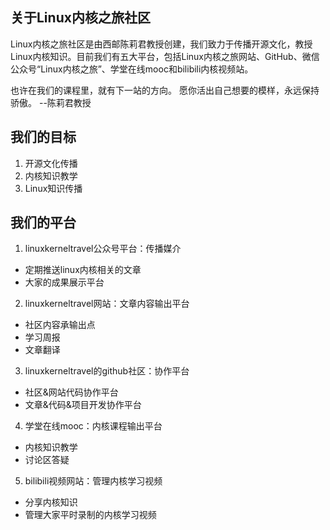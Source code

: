 ## 关于Linux内核之旅社区
Linux内核之旅社区是由西邮陈莉君教授创建，我们致力于传播开源文化，教授Linux内核知识。目前我们有五大平台，包括Linux内核之旅网站、GitHub、微信公众号“Linux内核之旅”、学堂在线mooc和bilibili内核视频站。

也许在我们的课程里，就有下一站的方向。 愿你活出自己想要的模样，永远保持骄傲。 --陈莉君教授

## 我们的目标
1. 开源文化传播
2. 内核知识教学
3. Linux知识传播

## 我们的平台
1. linuxkerneltravel公众号平台：传播媒介
- 定期推送linux内核相关的文章
- 大家的成果展示平台
2. linuxkerneltravel网站：文章内容输出平台
- 社区内容承输出点
- 学习周报
- 文章翻译
3. linuxkerneltravel的github社区：协作平台
- 社区&网站代码协作平台
- 文章&代码&项目开发协作平台
4. 学堂在线mooc：内核课程输出平台
- 内核知识教学
- 讨论区答疑
5. bilibili视频网站：管理内核学习视频
- 分享内核知识
- 管理大家平时录制的内核学习视频